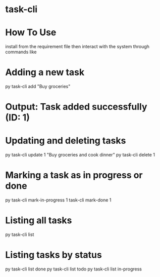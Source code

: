 # task-cli

# How To Use 
install from the requirement file 
then interact with the system
through commands like
# Adding a new task
py task-cli add "Buy groceries"
# Output: Task added successfully (ID: 1)

# Updating and deleting tasks
py task-cli update 1 "Buy groceries and cook dinner"
py task-cli delete 1

# Marking a task as in progress or done
py task-cli mark-in-progress 1
task-cli mark-done 1

# Listing all tasks
py task-cli list

# Listing tasks by status
py task-cli list done
py task-cli list todo
py task-cli list in-progress